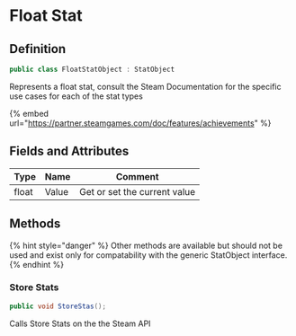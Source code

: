 # Float Stat

## Definition

```csharp
public class FloatStatObject : StatObject
```

Represents a float stat, consult the Steam Documentation for the specific use cases for each of the stat types

{% embed url="https://partner.steamgames.com/doc/features/achievements" %}

## Fields and Attributes

| Type  | Name  | Comment                      |
| ----- | ----- | ---------------------------- |
| float | Value | Get or set the current value |

## Methods

{% hint style="danger" %}
Other methods are available but should not be used and exist only for compatability with the generic StatObject interface.
{% endhint %}

### Store Stats

```csharp
public void StoreStas();
```

Calls Store Stats on the the Steam API
